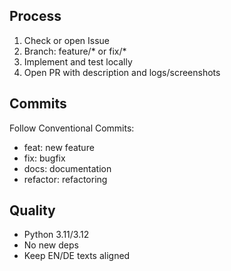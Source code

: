 ## Process
1. Check or open Issue
2. Branch: feature/* or fix/*
3. Implement and test locally
4. Open PR with description and logs/screenshots

## Commits
Follow Conventional Commits:
- feat: new feature
- fix: bugfix
- docs: documentation
- refactor: refactoring

## Quality
- Python 3.11/3.12
- No new deps
- Keep EN/DE texts aligned

